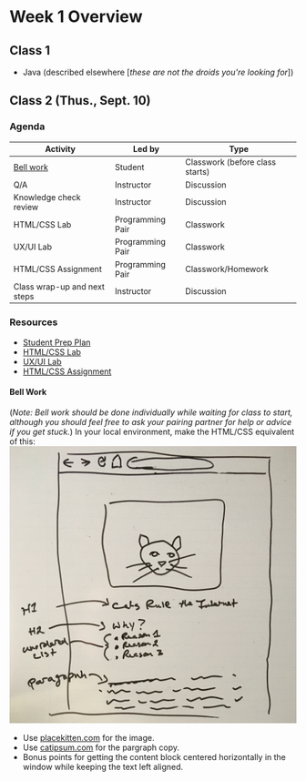 # Week 1 Overview
## Class 1
- Java (described elsewhere [_these are not the droids you're looking for_])

## Class 2 (Thus., Sept. 10)

### Agenda
| Activity | Led by | Type|
| ------------- | ------------- | ------------- |
| [Bell work](#bellwork) | Student | Classwork (before class starts) |
| Q/A | Instructor | Discussion |
| Knowledge check review | Instructor | Discussion |
| HTML/CSS Lab | Programming Pair | Classwork |
| UX/UI Lab | Programming Pair | Classwork |
| HTML/CSS Assignment | Programming Pair | Classwork/Homework |
| Class wrap-up and next steps | Instructor | Discussion |

### Resources
- [Student Prep Plan](html-css-prep-plan.md)
- [HTML/CSS Lab](html-css-lab.md)
- [UX/UI Lab](html-css-ux-hci-lab.md)
- [HTML/CSS Assignment](html-css-assignment.md)

#### <a name="bellwork"></a>Bell Work
(_Note: Bell work should be done individually while waiting for class to start, although you should feel free to ask your pairing partner for help or advice if you get stuck._)
In your local environment, make the HTML/CSS equivalent of this:
![kitten-mockup](wk01-bell-work-kitten.jpg)
- Use [placekitten.com](http://placekitten.com) for the image.
- Use [catipsum.com](http://www.catipsum.com/) for the pargraph copy.
- Bonus points for getting the content block centered horizontally in the window while keeping the text left aligned.


